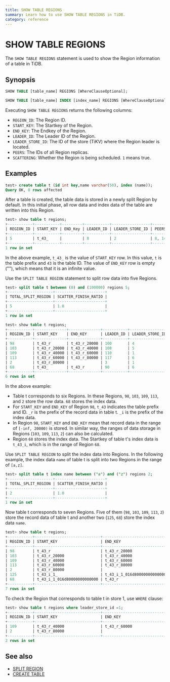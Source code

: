 ```yaml
---
title: SHOW TABLE REGIONS
summary: Learn how to use SHOW TABLE REGIONS in TiDB.
category: reference
---
```


# SHOW TABLE REGIONS

The `SHOW TABLE REGIONS` statement is used to show the Region information of a table in TiDB.

## Synopsis

```sql
SHOW TABLE [table_name] REGIONS [WhereClauseOptional];

SHOW TABLE [table_name] INDEX [index_name] REGIONS [WhereClauseOptional];
```

Executing `SHOW TABLE REGIONS` returns the following columns:

* `REGION_ID`: The Region ID.
* `START_KEY`: The Startkey of the Region.
* `END_KEY`: The Endkey of the Region.
* `LEADER_ID`: The Leader ID of the Region.
* `LEADER_STORE_ID`: The ID of the store (TiKV) where the Region leader is located.
* `PEERS`: The IDs of all Region replicas.
* `SCATTERING`: Whether the Region is being scheduled. `1` means true.

## Examples

```sql
test> create table t (id int key,name varchar(50), index (name));
Query OK, 0 rows affected
```

After a table is created, the table data is stored in a newly split Region by default. In this initial phase, all row data and index data of the table are written into this Region.

```sql
test> show table t regions;
+-----------+-----------+---------+-----------+-----------------+-----------+------------+
| REGION_ID | START_KEY | END_Key | LEADER_ID | LEADER_STORE_ID | PEERS     | SCATTERING |
+-----------+-----------+---------+-----------+-----------------+-----------+------------+
| 5         | t_43_     |         | 8         | 2               | 8, 14, 93 | 0          |
+-----------+-----------+---------+-----------+-----------------+-----------+------------+
1 row in set
```

In the above example, `t_43_` is the value of `START_KEY` row. In this value, `t` is the table prefix and `43` is the table ID. The value of `END_KEY` row is empty (""), which means that it is an infinite value.

Use the `SPLIT TABLE REGION` statement to split row data into five Regions.

```sql
test> split table t between (0) and (100000) regions 5;
+--------------------+----------------------+
| TOTAL_SPLIT_REGION | SCATTER_FINISH_RATIO |
+--------------------+----------------------+
| 5                  | 1.0                  |
+--------------------+----------------------+
1 row in set
```

```sql
test> show table t regions;
+-----------+--------------+--------------+-----------+-----------------+---------------+------------+
| REGION_ID | START_KEY    | END_KEY      | LEADER_ID | LEADER_STORE_ID | PEERS         | SCATTERING |
+-----------+--------------+--------------+-----------+-----------------+---------------+------------+
| 98        | t_43_r       | t_43_r_20000 | 100       | 4               | 100, 101, 102 | 0          |
| 103       | t_43_r_20000 | t_43_r_40000 | 108       | 5               | 104, 108, 107 | 0          |
| 109       | t_43_r_40000 | t_43_r_60000 | 110       | 1               | 110, 111, 112 | 0          |
| 113       | t_43_r_60000 | t_43_r_80000 | 117       | 6               | 116, 117, 118 | 0          |
| 2         | t_43_r_80000 |              | 3         | 1               | 3, 91, 92     | 0          |
| 68        | t_43_        | t_43_r       | 90        | 6               | 69, 90, 97    | 0          |
+-----------+--------------+--------------+-----------+-----------------+---------------+------------+
6 rows in set
```

In the above example:

* Table t corresponds to six Regions. In these Regions, `98`, `103`, `109`, `113`, and `2` store the row data. `68` stores the index data.
* For `START_KEY` and `END_KEY` of Region `98`, `t_43` indicates the table prefix and ID. `_r` is the prefix of the record data in table t. `_i` is the prefix of the index data.
* In Region `98`, `START_KEY` and `END_KEY` mean that record data in the range of `[-inf, 20000)` is stored. In similar way, the ranges of data storage in Regions (`103`, `109`, `113`, `2`) can also be calculated.
* Region `68` stores the index data. The Startkey of table t's index data is `t_43_i`, which is in the range of Region `68`.

Use `SPLIT TABLE REGION` to split the index data into Regions. In the following example, the index data `name` of table t is split into two Regions in the range of `[a,z]`.

```sql
test> split table t index name between ("a") and ("z") regions 2;
+--------------------+----------------------+
| TOTAL_SPLIT_REGION | SCATTER_FINISH_RATIO |
+--------------------+----------------------+
| 2                  | 1.0                  |
+--------------------+----------------------+
1 row in set
```

Now table t corresponds to seven Regions. Five of them (`98`, `103`, `109`, `113`, `2`) store the record data of table t and another two (`125`, `68`) store the index data `name`.

```sql
test> show table t regions;
+-----------+-----------------------------+-----------------------------+-----------+-----------------+---------------+------------+
| REGION_ID | START_KEY                   | END_KEY                     | LEADER_ID | LEADER_STORE_ID | PEERS         | SCATTERING |
+-----------+-----------------------------+-----------------------------+-----------+-----------------+---------------+------------+
| 98        | t_43_r                      | t_43_r_20000                | 100       | 4               | 100, 101, 102 | 0          |
| 103       | t_43_r_20000                | t_43_r_40000                | 108       | 5               | 104, 108, 107 | 0          |
| 109       | t_43_r_40000                | t_43_r_60000                | 110       | 1               | 110, 111, 112 | 0          |
| 113       | t_43_r_60000                | t_43_r_80000                | 117       | 6               | 116, 117, 118 | 0          |
| 2         | t_43_r_80000                |                             | 3         | 1               | 3, 91, 92     | 0          |
| 125       | t_43_i_1_                   | t_43_i_1_016d80000000000000 | 127       | 6               | 127, 128, 129 | 0          |
| 68        | t_43_i_1_016d80000000000000 | t_43_r                      | 90        | 6               | 69, 90, 97    | 0          |
+-----------+-----------------------------+-----------------------------+-----------+-----------------+---------------+------------+
7 rows in set
```

To check the Region that corresponds to table t in store 1, use `WHERE` clause:

```sql
test> show table t regions where leader_store_id =1;
+-----------+-----------------------------+-----------------------------+-----------+-----------------+---------------+------------+
| REGION_ID | START_KEY                   | END_KEY                     | LEADER_ID | LEADER_STORE_ID | PEERS         | SCATTERING |
+-----------+-----------------------------+-----------------------------+-----------+-----------------+---------------+------------+
| 109       | t_43_r_40000                | t_43_r_60000                | 110       | 1               | 110, 111, 112 | 0          |
| 2         | t_43_r_80000                |                             | 3         | 1               | 3, 91, 92     | 0          |
+-----------+-----------------------------+-----------------------------+-----------+-----------------+---------------+------------+
2 rows in set
```

## See also

* [SPLIT REGION](/v2.1/reference/sql/statements/split-region.md)
* [CREATE TABLE](/v2.1/reference/sql/statements/create-table.md)
